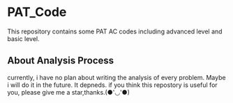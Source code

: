 # PAT_Code
This repository contains some PAT AC codes including advanced level and basic level.
## About Analysis Process
currently, i have no plan about writing the analysis of every problem. Maybe i will do it in the future. It depneds.
if you think this repostory is useful for you, please give me a star,thanks.(●'◡'●) 
